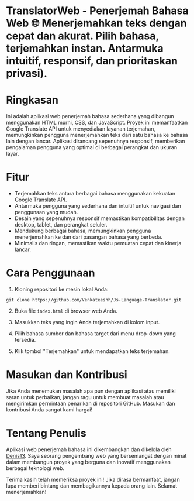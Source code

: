 # TranslatorWeb - Penerjemah Bahasa Web 🌐  Menerjemahkan teks dengan cepat dan akurat. Pilih bahasa, terjemahkan instan. Antarmuka intuitif, responsif, dan prioritaskan privasi).

# Ringkasan

Ini adalah aplikasi web penerjemah bahasa sederhana yang dibangun menggunakan HTML murni, CSS, dan JavaScript. Proyek ini memanfaatkan Google Translate API untuk menyediakan layanan terjemahan, memungkinkan pengguna menerjemahkan teks dari satu bahasa ke bahasa lain dengan lancar. Aplikasi dirancang sepenuhnya responsif, memberikan pengalaman pengguna yang optimal di berbagai perangkat dan ukuran layar.

# Fitur

- Terjemahkan teks antara berbagai bahasa menggunakan kekuatan Google Translate API.
- Antarmuka pengguna yang sederhana dan intuitif untuk navigasi dan penggunaan yang mudah.
- Desain yang sepenuhnya responsif memastikan kompatibilitas dengan desktop, tablet, dan perangkat seluler.
- Mendukung berbagai bahasa, memungkinkan pengguna menerjemahkan ke dan dari pasangan bahasa yang berbeda.
- Minimalis dan ringan, memastikan waktu pemuatan cepat dan kinerja lancar.

# Cara Penggunaan

1. Kloning repositori ke mesin lokal Anda:

``` pesta
git clone https://github.com/Venkateeshh/Js-Language-Translator.git
```

2. Buka file `index.html` di browser web Anda.

3. Masukkan teks yang ingin Anda terjemahkan di kolom input.

4. Pilih bahasa sumber dan bahasa target dari menu drop-down yang tersedia.

5. Klik tombol "Terjemahkan" untuk mendapatkan teks terjemahan.

# Masukan dan Kontribusi

Jika Anda menemukan masalah apa pun dengan aplikasi atau memiliki saran untuk perbaikan, jangan ragu untuk membuat masalah atau mengirimkan permintaan penarikan di repositori GitHub. Masukan dan kontribusi Anda sangat kami hargai!

# Tentang Penulis

Aplikasi web penerjemah bahasa ini dikembangkan dan dikelola oleh [Denis13](https://github.com/denis156). Saya seorang pengembang web yang bersemangat dengan minat dalam membangun proyek yang berguna dan inovatif menggunakan berbagai teknologi web.

Terima kasih telah memeriksa proyek ini! Jika dirasa bermanfaat, jangan lupa memberi bintang dan membagikannya kepada orang lain. Selamat menerjemahkan!
